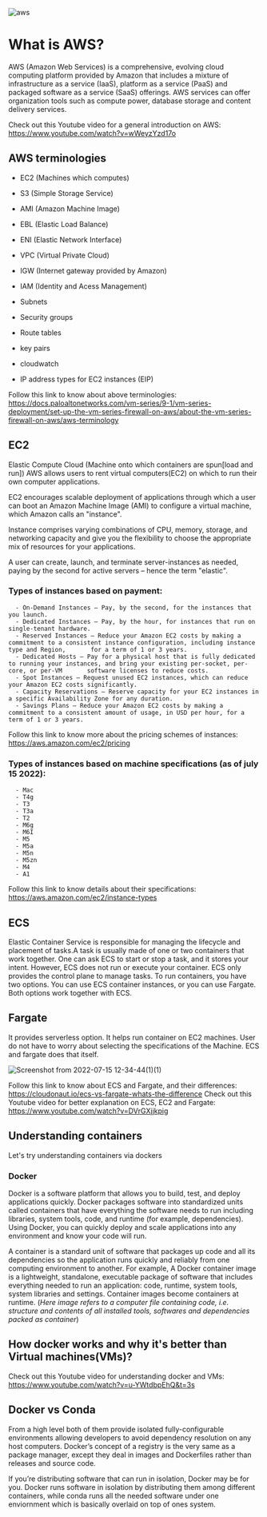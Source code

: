![aws](https://user-images.githubusercontent.com/53552871/179160547-0ae063b2-cfb7-463a-8404-083644edd497.jpg)
# What is AWS?
  AWS (Amazon Web Services) is a comprehensive, evolving cloud computing platform provided by Amazon that includes a mixture of infrastructure as a service (IaaS), 
    platform as a service (PaaS) and packaged software as a service (SaaS) offerings. AWS services can offer organization tools such as compute power, database storage and content delivery services.
    
  Check out this Youtube video for a general introduction on AWS: https://www.youtube.com/watch?v=wWeyzYzd17o

## AWS terminologies
   - EC2 (Machines which computes)
  
  - S3 (Simple Storage Service)
  - AMI (Amazon Machine Image)
  - EBL (Elastic Load Balance)
  - ENI (Elastic Network Interface)
  - VPC (Virtual Private Cloud)
  - IGW (Internet gateway provided by Amazon)
  - IAM (Identity and Acess Management)
  - Subnets
  - Security groups
  - Route tables
  - key pairs
  - cloudwatch
  - IP address types for EC2 instances (EIP)

Follow this link to know about above terminologies: https://docs.paloaltonetworks.com/vm-series/9-1/vm-series-deployment/set-up-the-vm-series-firewall-on-aws/about-the-vm-series-firewall-on-aws/aws-terminology

## EC2 
  Elastic Compute Cloud (Machine onto which containers are spun[load and run])
  AWS allows users to rent virtual computers(EC2) on which to run their own computer applications.
  
  EC2 encourages scalable deployment of applications through which a user can boot an Amazon Machine Image (AMI) to configure a virtual machine, which       Amazon calls an "instance".
  
  Instance comprises varying combinations of CPU, memory, storage, and networking capacity and give you the flexibility to choose the appropriate mix   of   resources for your applications.
  
  A user can create, launch, and terminate server-instances as needed, paying by the second for active servers – hence the term "elastic".
  
  ### Types of instances based on payment:
      - On-Demand Instances – Pay, by the second, for the instances that you launch.
      - Dedicated Instances – Pay, by the hour, for instances that run on single-tenant hardware.
      - Reserved Instances – Reduce your Amazon EC2 costs by making a commitment to a consistent instance configuration, including instance type and Region,       for a term of 1 or 3 years.
      - Dedicated Hosts – Pay for a physical host that is fully dedicated to running your instances, and bring your existing per-socket, per-core, or per-VM       software licenses to reduce costs.
      - Spot Instances – Request unused EC2 instances, which can reduce your Amazon EC2 costs significantly.
      - Capacity Reservations – Reserve capacity for your EC2 instances in a specific Availability Zone for any duration.
      - Savings Plans – Reduce your Amazon EC2 costs by making a commitment to a consistent amount of usage, in USD per hour, for a term of 1 or 3 years.
  
  Follow this link to know more about the pricing schemes of instances: https://aws.amazon.com/ec2/pricing
  
  ### Types of instances based on machine specifications (as of july 15 2022):
      - Mac
      - T4g
      - T3
      - T3a
      - T2
      - M6g
      - M6I
      - M5
      - M5a
      - M5n
      - M5zn
      - M4
      - A1
   Follow this link to know details about their specifications: https://aws.amazon.com/ec2/instance-types
  
## ECS
  Elastic Container Service is responsible for managing the lifecycle and placement of tasks.A task is usually made of one or two containers that work       together. One can ask ECS to start or stop a task, and it stores your intent. However, ECS does not run or execute your container. ECS only provides the   control plane to manage tasks. To run containers, you have two options. You can use ECS container instances, or you can use Fargate. Both options work     together with ECS.

## Fargate 
  It provides serverless option. It helps run container on EC2 machines. User do not have to worry about selecting the specifications of the Machine. ECS and fargate does that itself.
 
![Screenshot from 2022-07-15 12-34-44(1)(1)](https://user-images.githubusercontent.com/53552871/179169593-bb9fbf16-0048-4948-9546-ef31ce9e4499.png)

 Follow this link to know about ECS and Fargate, and their differences: https://cloudonaut.io/ecs-vs-fargate-whats-the-difference 
 Check out this Youtube video for better explanation on ECS, EC2 and Fargate: https://www.youtube.com/watch?v=DVrGXjjkpig

## Understanding containers
   Let's try understanding containers via dockers
  ### Docker
  Docker is a software platform that allows you to build, test, and deploy applications quickly. Docker packages software into
  standardized units called containers that have everything the software needs to run including libraries, system tools, code, and runtime
  (for example, dependencies). Using Docker, you can quickly deploy and scale applications into any environment and know your code will run.
  
  A container is a standard unit of software that packages up code and all its dependencies so the application runs quickly and reliably from one computing   environment to another. For example, A Docker container image is a lightweight, standalone, executable package of software that includes everything         needed to run an application: code, runtime, system tools, system libraries and settings.
  Container images become containers at runtime.
  (*Here image refers to a computer file containing code, i.e. structure and contents of all installed tools, softwares and dependencies packed as             container*)
  
## How docker works and why it's better than Virtual machines(VMs)?
Check out this Youtube video for understanding docker and VMs: https://www.youtube.com/watch?v=u-YWtdbpEhQ&t=3s

## Docker vs Conda
  From a high level both of them provide isolated fully-configurable environments allowing developers to avoid dependency resolution on any host computers.
  Docker’s concept of a registry is the very same as a package manager, except they deal in images and Dockerfiles rather than releases and source code.

  If you’re distributing software that can run in isolation, Docker may be for you.
  Docker runs software in isolation by distributing them among different containers, while conda runs all the needed software under one enviornment which is
  basically overlaid on top of ones system.
